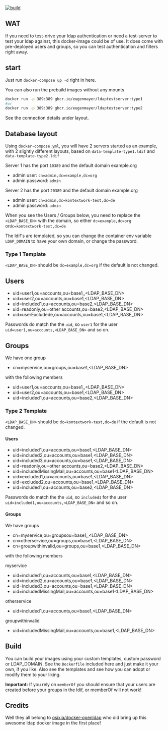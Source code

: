 [![build](https://github.com/EugenMayer/docker-image-ldapexample/actions/workflows/build.yml/badge.svg)](https://github.com/EugenMayer/docker-image-ldapexample/actions/workflows/build.yml) 

## WAT

If you need to test-drive your ldap authentication or need a test-server to test your ldap against, this docker-image could be of use. It does come with pre-deployed users and groups, so you can test authentication and filters right away.

## start

Just run `docker-compose up -d` right in here.

You can also run the prebuild images without any mounts

```bash
docker run -p 389:389 ghcr.io/eugenmayer/ldaptestserver:type1
#or 
docker run -p 389:389 ghcr.io/eugenmayer/ldaptestserver:type2
```

See the connection details under layout.

## Database layout

Using `docker-compose.yml`, you will have 2 servers started as an example, with 2 slightly different layouts, based on `data-template-type1.ldif` and `data-template-type2.ldif`

Server 1 has the port `10389` and the default domain example.org
- admin user: `cn=admin,dc=example,dc=org`
- admin password: `admin`

Server 2 has the port `20389` and the default domain example.org
- admin user: `cn=admin,dc=kontextwork-test,dc=de`
- admin password: `admin`

When you see the Users / Groups below, you need to replace the `<LDAP_BASE_DN>` with the domain, so either `dc=example,dc=org` or`dc=kontextwork-test,dc=de`

The ldif's are templated, so you can change the container env variable `LDAP_DOMAIN` to have your own domain, or change the password.

### Type 1 Template

`<LDAP_BASE_DN>` should be `dc=example,dc=org` if the default is not changed.

## Users
- uid=user1,ou=accounts,ou=base1,,<LDAP_BASE_DN>
- uid=user2,ou=accounts,ou=base1,<LDAP_BASE_DN>
- uid=included1,ou=accounts,ou=base2,<LDAP_BASE_DN>
- uid=readonly,ou=other accounts,ou=base2,<LDAP_BASE_DN>
- uid=userExcludede,ou=accounts,ou=base1,<LDAP_BASE_DN>

Passwords do match the the `uid`, so `user1` for the user `uid=user1,ou=accounts,<LDAP_BASE_DN>` and so on.

## Groups

We have one group

- cn=myservice,ou=groups,ou=base1,<LDAP_BASE_DN>

with the following members

- uid=user1,ou=accounts,ou=base1,,<LDAP_BASE_DN>
- uid=user2,ou=accounts,ou=base1,<LDAP_BASE_DN>
- uid=included1,ou=accounts,ou=base2,<LDAP_BASE_DN>

### Type 2 Template

`<LDAP_BASE_DN>` should be `dc=kontextwork-test,dc=de` if the default is not changed.

#### Users

- uid=included1,ou=accounts,ou=base1,<LDAP_BASE_DN>
- uid=included2,ou=accounts,ou=base1,<LDAP_BASE_DN>
- uid=included3,ou=accounts,ou=base1,<LDAP_BASE_DN>
- uid=readonly,ou=other accounts,ou=base2,<LDAP_BASE_DN>
- uid=includedMissingMail,ou=accounts,ou=base1<LDAP_BASE_DN>
- uid=excluded1,ou=accounts,ou=base1,<LDAP_BASE_DN>
- uid=excluded2,ou=accounts,ou=base1,<LDAP_BASE_DN>
- uid=included1,ou=accounts,ou=base2,<LDAP_BASE_DN>

Passwords do match the the `uid`, so `included1` for the user `uid=included1,ou=accounts,<LDAP_BASE_DN>` and so on.

#### Groups

We have groups

- cn=myservice,ou=groupsou=base1,,<LDAP_BASE_DN>
- cn=otherservice,ou=groups,ou=base1,<LDAP_BASE_DN>
- cn=groupwithinvalid,ou=groups,ou=base1,<LDAP_BASE_DN>

with the following members

myservice
- uid=included1,ou=accounts,ou=base1,<LDAP_BASE_DN>
- uid=included2,ou=accounts,ou=base1,<LDAP_BASE_DN>
- uid=included3,ou=accounts,ou=base1,<LDAP_BASE_DN>
- uid=includedMissingMail,ou=accounts,ou=base1<LDAP_BASE_DN>

otherservice
- uid=included1,ou=accounts,ou=base1,<LDAP_BASE_DN>

groupwithinvalid
- uid=includedMissingMail,ou=accounts,ou=base1,<LDAP_BASE_DN>

## Build

You can build your images using your custom templates, custom password or LDAP_DOMAIN. See the `Dockerfile` included here
and just make it your own, if you like. Also see the templates and see how you can adopt or modify them to your liking.

**Important:** If you rely on `memberOf` you should ensure that your users are created before your groups in the ldif,
or memberOf will not work!

## Credits

Well they all belong to [osixia/docker-openldap](https://github.com/osixia/docker-openldap) who did bring up this awesome
ldap docker image in the first place!
